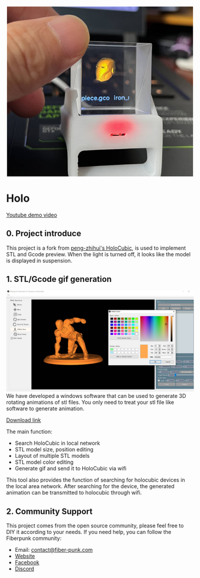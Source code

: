 

<p align="center"><img src="./images/holo-1.jpg" alt="FiberPunk's logo" width=500/></p>

# Holo

[Youtube demo video](https://www.youtube.com/watch?v=17BWQ2w3EQg)


## 0. Project introduce

This project is a fork from [peng-zhihui's HoloCubic](https://github.com/peng-zhihui/HoloCubic), is used to implement STL and Gcode preview. When the light is turned off, it looks like the model is displayed in suspension. 


## 1. STL/Gcode gif generation
![img](images/holo-2.jpg)
We have developed a windows software that can be used to generate 3D rotating animations of stl files. You only need to treat your stl file like software to generate animation.

[Download link](www.fiber-punk.com)

The main function:
- Search HoloCubic in local network
- STL model size, position editing
- Layout of multiple STL models
- STL model color editing
- Generate gif and send it to HoloCubic via wifi

This tool also provides the function of searching for holocubic devices in the local area network. After searching for the device, the generated animation can be transmitted to holocubic through wifi.

## 2. Community Support
This project comes from the open source community, please feel free to DIY it according to your needs. If you need help, you can follow the Fiberpunk community:

- Email: contact@fiber-punk.com
- [Website](https://fiber-punk.com/)
- [Facebook](https://www.facebook.com/Fiberpunk-103588222263591)
- [Discord](https://discord.gg/VNNFrfhsbN)

